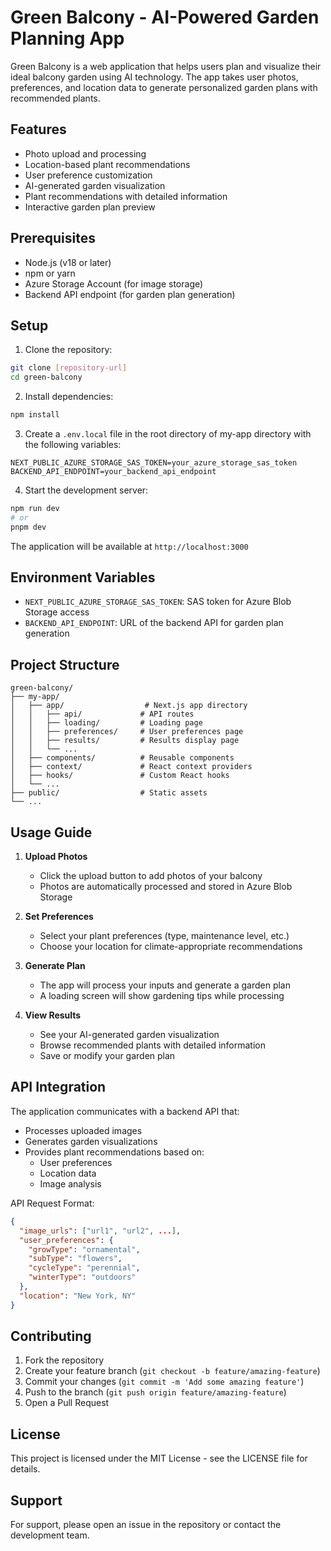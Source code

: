 # Green Balcony - AI-Powered Garden Planning App

Green Balcony is a web application that helps users plan and visualize their ideal balcony garden using AI technology. The app takes user photos, preferences, and location data to generate personalized garden plans with recommended plants.

## Features

- Photo upload and processing
- Location-based plant recommendations
- User preference customization
- AI-generated garden visualization
- Plant recommendations with detailed information
- Interactive garden plan preview

## Prerequisites

- Node.js (v18 or later)
- npm or yarn
- Azure Storage Account (for image storage)
- Backend API endpoint (for garden plan generation)

## Setup

1. Clone the repository:
```bash
git clone [repository-url]
cd green-balcony
```

2. Install dependencies:
```bash
npm install
```

3. Create a `.env.local` file in the root directory of my-app directory with the following variables:
```env
NEXT_PUBLIC_AZURE_STORAGE_SAS_TOKEN=your_azure_storage_sas_token
BACKEND_API_ENDPOINT=your_backend_api_endpoint
```

4. Start the development server:
```bash
npm run dev
# or
pnpm dev
```

The application will be available at `http://localhost:3000`

## Environment Variables

- `NEXT_PUBLIC_AZURE_STORAGE_SAS_TOKEN`: SAS token for Azure Blob Storage access
- `BACKEND_API_ENDPOINT`: URL of the backend API for garden plan generation

## Project Structure

```
green-balcony/
├── my-app/
│   ├── app/                  # Next.js app directory
│   │   ├── api/             # API routes
│   │   ├── loading/         # Loading page
│   │   ├── preferences/     # User preferences page
│   │   ├── results/         # Results display page
│   │   └── ...
│   ├── components/          # Reusable components
│   ├── context/             # React context providers
│   ├── hooks/               # Custom React hooks
│   └── ...
├── public/                  # Static assets
└── ...
```

## Usage Guide

1. **Upload Photos**
   - Click the upload button to add photos of your balcony
   - Photos are automatically processed and stored in Azure Blob Storage

2. **Set Preferences**
   - Select your plant preferences (type, maintenance level, etc.)
   - Choose your location for climate-appropriate recommendations

3. **Generate Plan**
   - The app will process your inputs and generate a garden plan
   - A loading screen will show gardening tips while processing

4. **View Results**
   - See your AI-generated garden visualization
   - Browse recommended plants with detailed information
   - Save or modify your garden plan

## API Integration

The application communicates with a backend API that:
- Processes uploaded images
- Generates garden visualizations
- Provides plant recommendations based on:
  - User preferences
  - Location data
  - Image analysis

API Request Format:
```json
{
  "image_urls": ["url1", "url2", ...],
  "user_preferences": {
    "growType": "ornamental",
    "subType": "flowers",
    "cycleType": "perennial",
    "winterType": "outdoors"
  },
  "location": "New York, NY"
}
```

## Contributing

1. Fork the repository
2. Create your feature branch (`git checkout -b feature/amazing-feature`)
3. Commit your changes (`git commit -m 'Add some amazing feature'`)
4. Push to the branch (`git push origin feature/amazing-feature`)
5. Open a Pull Request

## License

This project is licensed under the MIT License - see the LICENSE file for details.

## Support

For support, please open an issue in the repository or contact the development team.